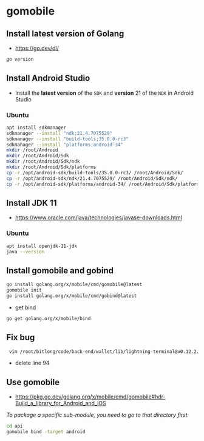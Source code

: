 # gomobile

## Install latest version of Golang

- https://go.dev/dl/

```bash
go version
```

## Install Android Studio

- Install the **latest version** of the `SDK` and **version** 21 of the `NDK` in Android Studio

### Ubuntu

```bash
apt install sdkmanager
sdkmanager --install "ndk;21.4.7075529"
sdkmanager --install "build-tools;35.0.0-rc3"
sdkmanager --install "platforms;android-34"
mkdir /root/Android
mkdir /root/Android/Sdk
mkdir /root/Android/Sdk/ndk
mkdir /root/Android/Sdk/platforms
cp -r /opt/android-sdk/build-tools/35.0.0-rc3/ /root/Android/Sdk/
cp -r /opt/android-sdk/ndk/21.4.7075529/ /root/Android/Sdk/ndk/
cp -r /opt/android-sdk/platforms/android-34/ /root/Android/Sdk/platforms/
```

## Install JDK 11

- https://www.oracle.com/java/technologies/javase-downloads.html

### Ubuntu

```bash
apt install openjdk-11-jdk
java --version
```

## Install gomobile and gobind

```bash
go install golang.org/x/mobile/cmd/gomobile@latest
gomobile init
go install golang.org/x/mobile/cmd/gobind@latest
```

- get bind

```bash
go get golang.org/x/mobile/bind
```

## Fix bug

```bash
 vim /root/bitlong/code/back-end/wallet/lib/lightning-terminal@v0.12.2/terminal.go
```

- delete line 94

## Use gomobile

- https://pkg.go.dev/golang.org/x/mobile/cmd/gomobile#hdr-Build_a_library_for_Android_and_iOS

*To package a specific sub-module, you need to go to that directory first.*

```bash
cd api
gomobile bind -target android 
```
